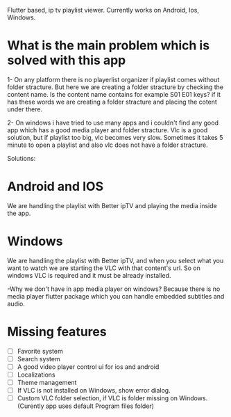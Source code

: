 Flutter based, ip tv playlist viewer. Currently works on Android, Ios, Windows.

# What is the main problem which is solved with this app

1- On any platform there is no playerlist organizer if playlist comes without folder stracture. But here we are creating a folder stracture by checking the content name. Is the content name contains for example S01 E01 keys? if it has these words we are creating a folder stracture and placing the cotent under there.

2- On windows i have tried to use many apps and i couldn't find any good app which has a good media player and folder stracture.
Vlc is a good solution, but if playlist too big, vlc becomes very slow. Sometimes it takes 5 minute to open a playlist and also vlc does not have a folder stracture.

Solutions: 
# Android and IOS
  We are handling the playlist with Better ipTV and playing the media inside the app.
  
# Windows
  We are handling the playlist with Better ipTV, and when you select what you want to watch we are starting the VLC with that content's url.
  So on windows VLC is required and it must be already installed.
  
  -Why we don't have in app media player on windows?
  Because there is no media player flutter package which you can handle embedded subtitles and audio.

# Missing features
- [ ] Favorite system
- [ ] Search system
- [ ] A good video player control ui for ios and android
- [ ] Localizations
- [ ] Theme management
- [ ] If VLC is not installed on Windows, show error dialog.
- [ ] Custom VLC folder selection, if VLC is folder missing on Windows.(Curently app uses default Program files folder)
